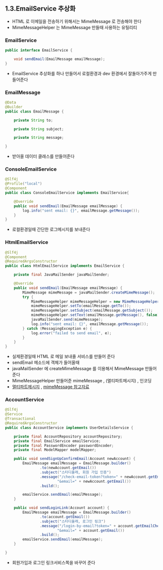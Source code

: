 ## 1.3.EmailService 추상화

* HTML 로 이메일을 전송하기 위해서는 MimeMessage 로 전송해야 한다
* MimeMessageHelper 는 MimeMessage 만들때 사용하는 유틸리티

### EmailService
```java
public interface EmailService {

    void sendEmail(EmailMessage emailMessage);
}

```

* EmailService 추상화를 하나 만들어서 로컬환경과 dev 환경에서 잘돌아가주게 만들어준다

### EmailMessage
```java
@Data
@Builder
public class EmailMessage {

    private String to;

    private String subject;

    private String message;

}

```

* 받아올 데이터 클래스를 만들어준다

### ConsoleEmailService
```java
@Slf4j
@Profile("local")
@Component
public class ConsoleEmailService implements EmailService{

    @Override
    public void sendEmail(EmailMessage emailMessage) {
        log.info("sent email: {}", emailMessage.getMessage());
    }
}

```

* 로컬환경일때 간단한 로그메시지를 보내준다

### HtmlEmailService
```java
@Slf4j
@Component
@RequiredArgsConstructor
public class HtmlEmailService implements EmailService {

    private final JavaMailSender javaMailSender;

    @Override
    public void sendEmail(EmailMessage emailMessage) {
        MimeMessage mimeMessage = javaMailSender.createMimeMessage();
        try {
            MimeMessageHelper mimeMessageHelper = new MimeMessageHelper(mimeMessage, false, "UTF-8");
            mimeMessageHelper.setTo(emailMessage.getTo());
            mimeMessageHelper.setSubject(emailMessage.getSubject());
            mimeMessageHelper.setText(emailMessage.getMessage(), false);
            javaMailSender.send(mimeMessage);
            log.info("sent email: {}", emailMessage.getMessage());
        } catch (MessagingException e) {
            log.error("failed to send email", e);
        }
    }
}
```

* 실제환경일때 HTML 로 메일 보내줄 서비스를 만들어 준다
* sendEmail 메소드에 객체가 들어올때
* javaMailSender 에 createMimeMessage 를 이용해서 MimeMessage 만들어준다
* MimeMessageHelper 만들어준 mimeMessage , (멀티파트메시지) , 인코딩
* [멀티파트메시지](https://qssdev.tistory.com/47) , [mimeMessage 참고자료](https://offbyone.tistory.com/167)

### AccountService
```java
@Slf4j
@Service
@Transactional
@RequiredArgsConstructor
public class AccountService implements UserDetailsService {

    private final AccountRepository accountRepository;
    private final EmailService emailService;
    private final PasswordEncoder passwordEncoder;
    private final ModelMapper modelMapper;

    public void sendSignUpConfirmEmail(Account newAccount) {
        EmailMessage emailMessage = EmailMessage.builder()
                .to(newAccount.getEmail())
                .subject("스터디올래, 회원 가입 인증")
                .message("/check-email-token?token=" + newAccount.getEmailCheckToken() +
                        "&email=" + newAccount.getEmail())
                .build();

        emailService.sendEmail(emailMessage);
    }

    public void sendLoginLink(Account account) {
        EmailMessage emailMessage = EmailMessage.builder()
                .to(account.getEmail())
                .subject("스터디올래, 로그인 링크")
                .message("/login-by-email?token=" + account.getEmailCheckToken() +
                        "&email=" + account.getEmail())
                .build();
        emailService.sendEmail(emailMessage);
    }

}
```

* 회원가입과 로그인 링크서비스쪽을 바꾸어 준다